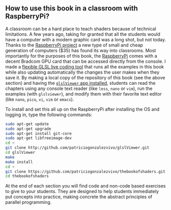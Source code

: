 ## How to use this book in a classroom with RaspberryPi?

A classroom can be a hard place to teach shaders because of technical limitations. A few years ago, taking for granted that all the students would have a computer with a modern graphic card was a long shot, but not today. Thanks to the [RaspberryPi project](http://www.raspberrypi.org/) a new type of small and cheap generation of computers ($35) has found its way into  classrooms. Most importantly for the purposes of this book, the [RaspberryPi](http://www.raspberrypi.org/) comes with a decent Bradcom GPU card that can be accessed directly from the console. I made a [flexible GLSL live coding tool](https://github.com/patriciogonzalezvivo/glslViewer) that runs all the examples in this book while also updating automatically the changes the user makes when they save it. By making a local copy of the repository of this book (see the above section) and having the [```glslViewer``` app installed](https://github.com/patriciogonzalezvivo/glslViewer), students can read the chapters using any console text reader (like ```less```, ```nano``` or ```vim```), run the examples (with ```glslviewer```), and modify them with their favorite text editor (like ```nano```, ```pico```, ```vi```, ```vim``` or ```emacs```).

To install and set this all up on the RaspberryPi after installing the OS and logging in, type the following commands:

```bash
sudo apt-get update
sudo apt-get upgrade
sudo apt-get install git-core 
sudo apt-get libfreeimage-dev
cd ~ 
git clone http://github.com/patriciogonzalezvivo/glslViewer.git
cd glslViewer
make
make install
cd ~
git clone https://github.com/patriciogonzalezvivo/thebookofshaders.git
cd thebookofshaders
```

At the end of each section you will find code and non-code based exercises to give to your students. They are designed to help students immediately put concepts into practice, making concrete the abstract principles of parallel programming.

